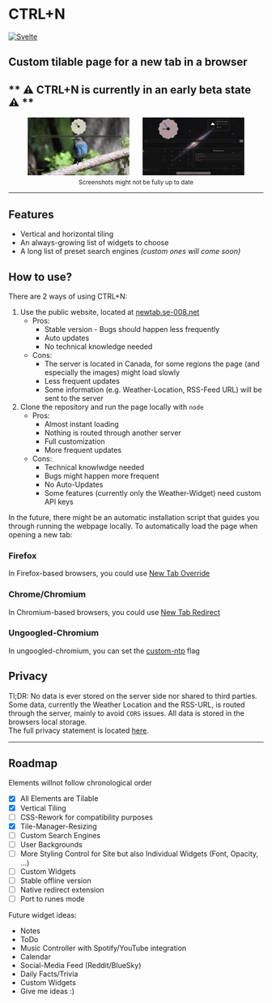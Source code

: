# CTRL+N

[![Svelte](https://img.shields.io/badge/Svelte-%23f1413d.svg?logo=svelte&logoColor=white)](#)

## Custom tilable page for a new tab in a browser

## ** ⚠️ CTRL+N is currently in an early beta state ⚠️ **

<center>
	<div style="display: flex; flex-direction: row; justify-content: center; gap: 5%;">
		<img width="40%" title="Screenshot_Bird_Light" src="screenshots/Bird_Light.png" />
		<img width="40%" title="Screenshot_Space_Full" src="screenshots/Space_Full.png" />
	</div>
	<sub>Screenshots might not be fully up to date</sub>
</center>

---

## Features

- Vertical and horizontal tiling
- An always-growing list of widgets to choose
- A long list of preset search engines *(custom ones will come soon)*

## How to use?

There are 2 ways of using CTRL+N:
1. Use the public website, located at [newtab.se-008.net](https://newtab.se-008.net)
   - Pros:
	 - Stable version - Bugs should happen less frequently
	 - Auto updates
	 - No technical knowledge needed
   - Cons:
	 - The server is located in Canada, for some regions the page (and especially the images) might load slowly
	 - Less frequent updates
	 - Some information (e.g. Weather-Location, RSS-Feed URL) will be sent to the server
2. Clone the repository and run the page locally with `node`
   - Pros:
	 - Almost instant loading
	 - Nothing is routed through another server
	 - Full customization
	 - More frequent updates
   - Cons:
	 - Technical knowlwdge needed
	 - Bugs might happen more frequent
	 - No Auto-Updates
	 - Some features (currently only the Weather-Widget) need custom API keys

In the future, there might be an automatic installation script that guides you through running the webpage locally.
To automatically load the page when opening a new tab:

### Firefox
In Firefox-based browsers, you could use [New Tab Override](https://addons.mozilla.org/en-US/firefox/addon/new-tab-override/)

### Chrome/Chromium
In Chromium-based browsers, you could use [New Tab Redirect](https://chromewebstore.google.com/detail/new-tab-redirect/)
### Ungoogled-Chromium

In ungoogled-chromium, you can set the [custom-ntp](chrome://flags/#custom-ntp) flag

## Privacy

Tl;DR: No data is ever stored on the server side nor shared to third parties. Some data, currently the Weather Location and the RSS-URL, is routed through the server, mainly to avoid `CORS` issues. All data is stored in the browsers local storage. <br/>
The full privacy statement is located [here](https://newtab.se-008.net/privacy).


---

## Roadmap

Elements willnot follow chronological order
- [x] All Elements are Tilable
- [x] Vertical Tiling
- [ ] CSS-Rework for compatibility purposes 
- [x] Tile-Manager-Resizing
- [ ] Custom Search Engines
- [ ] User Backgrounds
- [ ] More Styling Control for Site but also Individual Widgets (Font, Opacity, ...)
- [ ] Custom Widgets
- [ ] Stable offline version
- [ ] Native redirect extension
- [ ] Port to runes mode

Future widget ideas:
- Notes
- ToDo
- Music Controller with Spotify/YouTube integration
- Calendar
- Social-Media Feed (Reddit/BlueSky)
- Daily Facts/Trivia
- Custom Widgets
- Give me ideas :)

